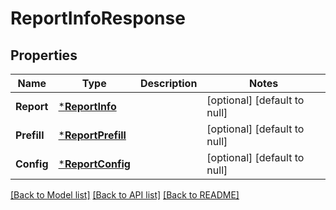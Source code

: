 # ReportInfoResponse

## Properties
Name | Type | Description | Notes
------------ | ------------- | ------------- | -------------
**Report** | [***ReportInfo**](ReportInfo.md) |  | [optional] [default to null]
**Prefill** | [***ReportPrefill**](ReportPrefill.md) |  | [optional] [default to null]
**Config** | [***ReportConfig**](ReportConfig.md) |  | [optional] [default to null]

[[Back to Model list]](../README.md#documentation-for-models) [[Back to API list]](../README.md#documentation-for-api-endpoints) [[Back to README]](../README.md)


